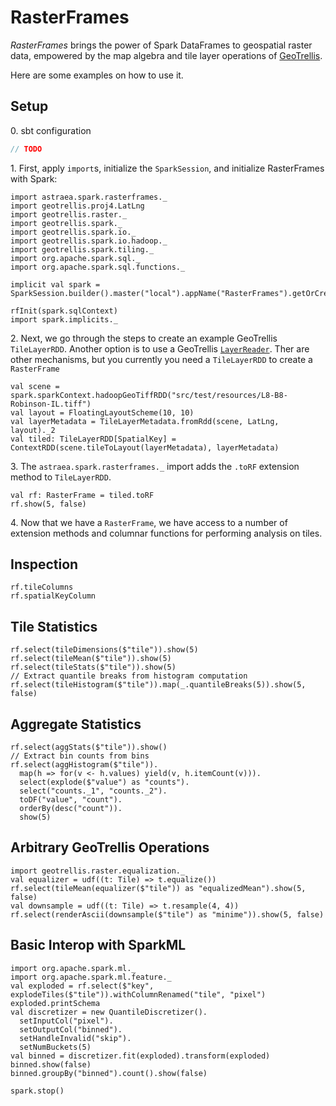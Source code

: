 # RasterFrames

_RasterFrames_ brings the power of Spark DataFrames to geospatial raster data, empowered by the map algebra and tile layer operations of [GeoTrellis](https://geotrellis.io/).

Here are some examples on how to use it.

## Setup

0\. sbt configuration

```scala
// TODO
```

1\. First, apply `import`s, initialize the `SparkSession`, and initialize RasterFrames with Spark:  
```tut:silent
import astraea.spark.rasterframes._
import geotrellis.proj4.LatLng
import geotrellis.raster._
import geotrellis.spark._
import geotrellis.spark.io._
import geotrellis.spark.io.hadoop._
import geotrellis.spark.tiling._
import org.apache.spark.sql._
import org.apache.spark.sql.functions._

implicit val spark = SparkSession.builder().master("local").appName("RasterFrames").getOrCreate()

rfInit(spark.sqlContext)
import spark.implicits._
```

2\. Next, we go through the steps to create an example GeoTrellis `TileLayerRDD`. Another option is to use a GeoTrellis [`LayerReader`](https://docs.geotrellis.io/en/latest/guide/tile-backends.html). Ther are other mechanisms, but you currently you need a `TileLayerRDD` to create a `RasterFrame`

```tut:silent
val scene = spark.sparkContext.hadoopGeoTiffRDD("src/test/resources/L8-B8-Robinson-IL.tiff")
val layout = FloatingLayoutScheme(10, 10)
val layerMetadata = TileLayerMetadata.fromRdd(scene, LatLng, layout)._2
val tiled: TileLayerRDD[SpatialKey] = ContextRDD(scene.tileToLayout(layerMetadata), layerMetadata)
```

3\. The `astraea.spark.rasterframes._` import adds the `.toRF` extension method to `TileLayerRDD`.
```tut
val rf: RasterFrame = tiled.toRF
rf.show(5, false)
```

4\. Now that we have a `RasterFrame`, we have access to a number of extension methods and columnar functions for performing analysis on tiles.

## Inspection
```tut
rf.tileColumns
rf.spatialKeyColumn
```

## Tile Statistics 
```tut
rf.select(tileDimensions($"tile")).show(5)
rf.select(tileMean($"tile")).show(5)
rf.select(tileStats($"tile")).show(5)
// Extract quantile breaks from histogram computation
rf.select(tileHistogram($"tile")).map(_.quantileBreaks(5)).show(5, false)
```

## Aggregate Statistics

```tut
rf.select(aggStats($"tile")).show()
// Extract bin counts from bins
rf.select(aggHistogram($"tile")).
  map(h => for(v <- h.values) yield(v, h.itemCount(v))).
  select(explode($"value") as "counts").
  select("counts._1", "counts._2").
  toDF("value", "count").
  orderBy(desc("count")).
  show(5)
```

## Arbitrary GeoTrellis Operations

```tut
import geotrellis.raster.equalization._
val equalizer = udf((t: Tile) => t.equalize())
rf.select(tileMean(equalizer($"tile")) as "equalizedMean").show(5, false)
val downsample = udf((t: Tile) => t.resample(4, 4))
rf.select(renderAscii(downsample($"tile") as "minime")).show(5, false)
```

## Basic Interop with SparkML

```tut
import org.apache.spark.ml._
import org.apache.spark.ml.feature._
val exploded = rf.select($"key", explodeTiles($"tile")).withColumnRenamed("tile", "pixel")
exploded.printSchema
val discretizer = new QuantileDiscretizer().
  setInputCol("pixel").
  setOutputCol("binned").
  setHandleInvalid("skip").
  setNumBuckets(5)
val binned = discretizer.fit(exploded).transform(exploded)
binned.show(false)
binned.groupBy("binned").count().show(false)
```



```tut:invisible
spark.stop()
```

